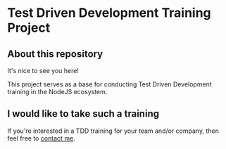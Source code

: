 # Test Driven Development Training Project

## About this repository

It's nice to see you here!

This project serves as a base for conducting Test Driven Development training in the NodeJS ecosystem.

## I would like to take such a training

If you're interested in a TDD training for your team and/or company, then feel free to [contact me](mailto:ggodlewski@sorcerystudio.com). 

